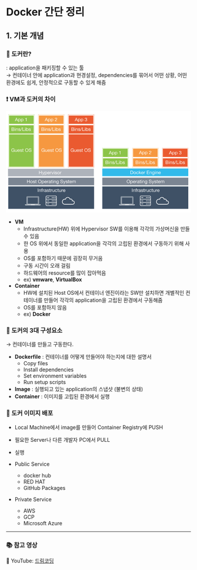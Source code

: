 # Docker 간단 정리

## 1. 기본 개념
### 🐳 도커란?
: application을 패키징할 수 있는 툴  
→ 컨테이너 안에 application과 현경설정, dependencies를 묶어서 어떤 상황, 어떤 환경에도 쉽게, 안정적으로 구동할 수 있게 해줌  

### ❗️ VM과 도커의 차이
<img src='./resources/vmNdocker.png' width=1024>  

- **VM**
    - Infrastructure(HW) 위에 Hypervisor SW를 이용해 각각의 가상머신을 만들 수 있음
    - 한 OS 위에서 동일한 application을 각각의 고립된 환경에서 구동하기 위해 사용
    - OS를 포함하기 때문에 굉장히 무거움
    - 구동 시간이 오래 걸림
    - 하드웨어의 resource를 많이 잡아먹음
    - ex) **vmware**, **VirtualBox**
- **Container**
    - HW에 설치된 Host OS에서 컨테이너 엔진이라는 SW만 설치하면 개별적인 컨테이너를 만들어 각각의 application을 고립된 환경에서 구동해줌
    - OS를 포함하지 않음  
    - ex) **Docker**  

### 🐳 도커의 3대 구성요소
→ 컨테이너를 만들고 구동한다.  
- **Dockerfile** : 컨테이너를 어떻게 만들어야 하는지에 대한 설명서
    - Copy files
    - Install dependencies
    - Set environment variables
    - Run setup scripts
- **Image** : 실행되고 있는 application의 스냅샷 (불변의 상태)
- **Container** : 이미지를 고립된 환경에서 실행  

### 📮 도커 이미지 배포
- Local Machine에서 image를 만들어 Container Registry에 PUSH
- 필요한 Server나 다른 개발자 PC에서 PULL
- 실행  

- Public Service
    - docker hub
    - RED HAT
    - GitHub Packages
- Private Service
    - AWS
    - GCP
    - Microsoft Azure   

* * *

### 📚 참고 영상
🛑 YouTube: [드림코딩](https://youtu.be/LXJhA3VWXFA)

